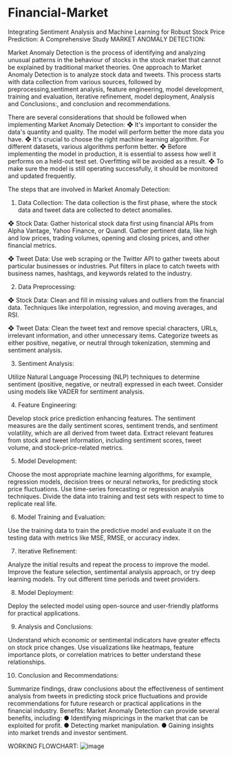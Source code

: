 # Financial-Market
Integrating Sentiment Analysis and  Machine Learning for Robust Stock  Price Prediction: A Comprehensive  Study
MARKET ANOMALY DETECTION:

Market Anomaly Detection is the process of identifying and analyzing unusual patterns in the behaviour of stocks in the stock market that cannot be explained by traditional market theories. One approach to Market Anomaly Detection is to analyze stock data and tweets. This process starts with data collection from various sources, followed by preprocessing,sentiment analysis, feature engineering, model development, training and evaluation, iterative refinement, model deployment, Analysis and Conclusions:, and conclusion and recommendations.

  There are several considerations that should be followed when implementing Market Anomaly Detection:
❖	It's important to consider the data's quantity and quality. The model will perform better the more data you have.
❖	It's crucial to choose the right machine learning algorithm. For different datasets, various algorithms perform better.
❖	Before implementing the model in production, it is essential to assess how well it performs on a held-out test set. Overfitting will be avoided as a result.
❖	To make sure the model is still operating successfully, it should be monitored and updated frequently.

The steps that are involved in Market Anomaly Detection:

1. Data Collection:
  	The data collection is the first phase, where the stock data and tweet data are collected to detect anomalies.

❖	Stock Data: Gather historical stock data first using financial APIs from Alpha Vantage, Yahoo Finance, or Quandl. Gather pertinent data, like high and low prices, trading volumes, opening and closing prices, and other financial metrics.

❖	Tweet Data: Use web scraping or the Twitter API to gather tweets about particular businesses or industries. Put filters in place to catch tweets with business names, hashtags, and keywords related to the industry.

2. Data Preprocessing:

❖	Stock Data: Clean and fill in missing values and outliers from the financial data. Techniques like interpolation, regression, and moving averages, and RSI.

❖	Tweet Data: Clean the tweet text and remove special characters, URLs, irrelevant information, and other unnecessary items. Categorize tweets as either positive, negative, or neutral through tokenization, stemming and sentiment analysis.

3. Sentiment Analysis:

Utilize Natural Language Processing (NLP) techniques to determine sentiment (positive, negative, or neutral) expressed in each tweet. Consider using models like VADER for sentiment analysis.

4. Feature Engineering:

Develop stock price prediction enhancing features. The sentiment measures are the daily sentiment scores, sentiment trends, and sentiment volatility, which are all derived from tweet data. Extract relevant features from stock and tweet information, including sentiment scores, tweet volume, and stock-price-related metrics.

5. Model Development: 

Choose the most appropriate machine learning algorithms, for example, regression models, decision trees or neural networks, for predicting stock price fluctuations. Use time-series forecasting or regression analysis techniques. Divide the data into training and test sets with respect to time to replicate real life.

6. Model Training and Evaluation:

Use the training data to train the predictive model and evaluate it on the testing data with metrics like MSE, RMSE, or accuracy index.

7. Iterative Refinement:

Analyze the initial results and repeat the process to improve the model. Improve the feature selection, sentimental analysis approach, or try deep learning models. Try out different time periods and tweet providers.

8. Model Deployment:

Deploy the selected model using open-source and user-friendly platforms for practical applications.

9. Analysis and Conclusions:

Understand which economic or sentimental indicators have greater effects on stock price changes. Use visualizations like heatmaps, feature importance plots, or correlation matrices to better understand these relationships.


10. Conclusion and Recommendations:

Summarize findings, draw conclusions about the effectiveness of sentiment analysis from tweets in predicting stock price fluctuations and provide recommendations for future research or practical applications in the financial industry.
Benefits:
Market Anomaly Detection can provide several benefits, including:
●	Identifying mispricings in the market that can be exploited for profit.
●	Detecting market manipulation.
●	Gaining insights into market trends and investor sentiment.

WORKING FLOWCHART: 
![image](https://github.com/Anupwilson/Financial-Market/assets/73389930/e10d22c3-6504-4c72-9399-1b530e2835e9)




